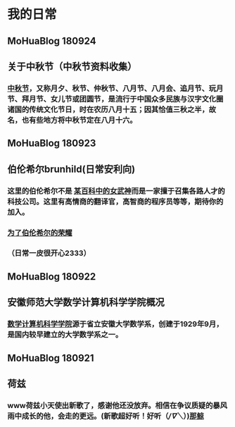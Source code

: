 # 我的日常
## MoHuaBlog 180924 
## 关于中秋节（中秋节资料收集）
### [中秋节](https://brunhildemohua.github.io/blog180924.github.io/)，又称月夕、秋节、仲秋节、八月节、八月会、追月节、玩月节、拜月节、女儿节或团圆节，是流行于中国众多民族与汉字文化圈诸国的传统文化节日，时在农历八月十五；因其恰值三秋之半，故名，也有些地方将中秋节定在八月十六。

## MoHuaBlog 180923
## 伯伦希尔brunhild(日常安利向)
### 这里的伯伦希尔不是 [某百科中的女武神](https://wapbaike.baidu.com/item/%E4%BC%AF%E4%BC%A6%E5%B8%8C%E5%B0%94/2459242?timestamp=1537894182361)而是一家擅于召集各路人才的科技公司。这里有高情商的翻译官，高智商的程序员等等，期待你的加入。
### [为了伯伦希尔的荣耀](https://brunhildemohua.github.io/blog180923.github.io/)
### （日常一皮很开心2333）

## MoHuaBlog 180922 
## 安徽师范大学数学计算机科学学院概况
### [数学计算机科学学院](https://brunhildemohua.github.io/blog180922.github.io/)源于省立安徽大学数学系，创建于1929年9月，是国内较早建立的大学数学系之一。

## MoHuaBlog 180921 
## 荷兹
### www荷兹小天使出新歌了，感谢他还没放弃。相信在争议质疑的暴风雨中成长的他，会走的更远。(新歌超好听！好听（*/∇＼*）)[那鲸](https://brunhildemohua.github.io/blog180921.github.io/)
